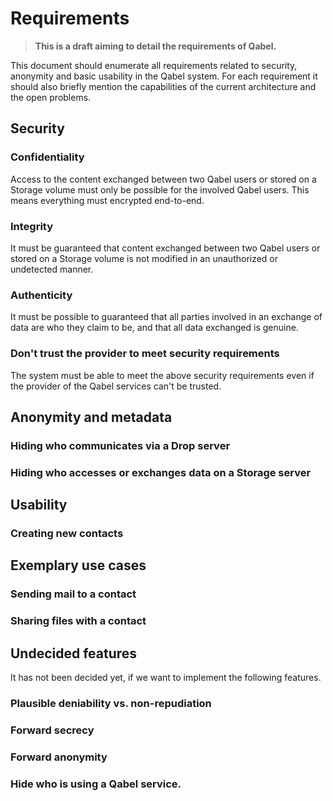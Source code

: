 # Requirements

> **This is a draft aiming to detail the requirements of Qabel.**

This document should enumerate all requirements related to security, anonymity and basic usability in the Qabel system. For each requirement it should also briefly mention the capabilities of the current architecture and the open problems. 

## Security
### Confidentiality
Access to the content exchanged between two Qabel users or stored on a Storage volume must only be possible for the involved Qabel users. This means everything must encrypted end-to-end.

### Integrity
It must be guaranteed that content exchanged between two Qabel users or stored on a Storage volume is not modified in an unauthorized or undetected manner.

### Authenticity
It must be possible to guaranteed that all parties involved in an exchange of data are who they claim to be, and that all data exchanged is genuine.

### Don't trust the provider to meet security requirements
The system must be able to meet the above security requirements even if the provider of the Qabel services can't be trusted.

## Anonymity and metadata
### Hiding who communicates via a Drop server

### Hiding who accesses or exchanges data on a Storage server

## Usability
### Creating new contacts

## Exemplary use cases
### Sending mail to a contact

### Sharing files with a contact

## Undecided features
It has not been decided yet, if we want to implement the following features.

### Plausible deniability vs. non-repudiation

### Forward secrecy

### Forward anonymity

### Hide who is using a Qabel service.
